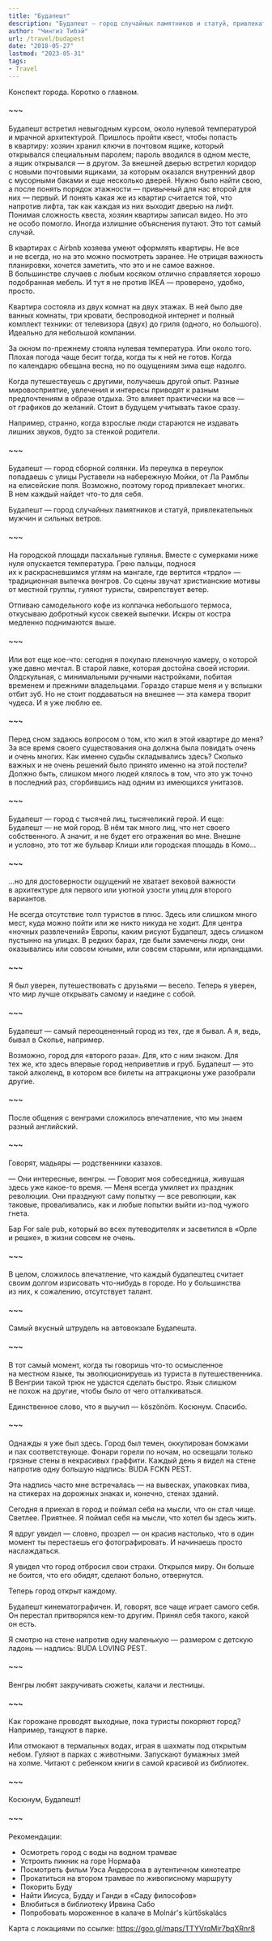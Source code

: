```yaml
---
title: "Будапешт"
description: "Будапешт — город случайных памятников и статуй, привлекательных мужчин и сильных ветров."
author: "Чингиз Тибэй"
url: /travel/budapest
date: "2018-05-27"
lastmod: "2023-05-31"
tags: 
- Travel
---
```


<div class="auto">

Конспект города. Коротко о&nbsp;главном.

#### ~~~

Будапешт встретил невыгодным курсом, около нулевой температурой и&nbsp;мрачной архитектурой. Пришлось пройти квест, чтобы попасть в&nbsp;квартиру: хозяин хранил ключи в&nbsp;почтовом ящике, который открывался специальным паролем; пароль вводился в&nbsp;одном месте, а&nbsp;ящик открывался&nbsp;&mdash; в&nbsp;другом. За&nbsp;внешней дверью встретил коридор с&nbsp;новыми почтовыми ящиками, за&nbsp;которым оказался внутренний двор с&nbsp;мусорными баками и&nbsp;еще несколько дверей. Нужно было найти свою, а&nbsp;после понять порядок этажности&nbsp;&mdash; привычный для нас второй для них&nbsp;&mdash; первый. И&nbsp;понять какая&nbsp;же из&nbsp;квартир считается той, что напротив лифта, так как каждая из&nbsp;них выходит дверью на&nbsp;лифт. Понимая сложность квеста, хозяин квартиры записал видео. Но&nbsp;это не&nbsp;особо помогло. Иногда излишние объяснения путают. Это тот самый случай.

<div class="masonry-container">
</div>

В&nbsp;квартирах с&nbsp;Airbnb хозяева умеют оформлять квартиры. Не&nbsp;все и&nbsp;не&nbsp;всегда, но&nbsp;на&nbsp;это можно посмотреть заранее. Не&nbsp;отрицая важность планировки, хочется заметить, что это и&nbsp;не&nbsp;самое важное. В&nbsp;большинстве случаев с&nbsp;любым косяком отлично справляется хорошо подобранная мебель. И&nbsp;тут я&nbsp;не&nbsp;против IKEA&nbsp;&mdash; проверено, удобно, просто.

Квартира состояла из&nbsp;двух комнат на&nbsp;двух этажах. В&nbsp;ней было две ванных комнаты, три кровати, беспроводной интернет и&nbsp;полный комплект техники: от&nbsp;телевизора (двух) до&nbsp;гриля (одного, но&nbsp;большого). Идеально для небольшой компании.

За&nbsp;окном по-прежнему стояла нулевая температура. Или около того. Плохая погода чаще бесит тогда, когда ты&nbsp;к&nbsp;ней не&nbsp;готов. Когда по&nbsp;календарю обещана весна, но&nbsp;по&nbsp;ощущениям зима еще надолго.

Когда путешествуешь с&nbsp;другими, получаешь другой опыт. Разные мировосприятие, увлечения и&nbsp;интересы приводят к&nbsp;разным предпочтениям в&nbsp;образе отдыха. Это влияет практически на&nbsp;все&nbsp;&mdash; от&nbsp;графиков до&nbsp;желаний. Стоит в&nbsp;будущем учитывать такое сразу.

Например, странно, когда взрослые люди стараются не&nbsp;издавать лишних звуков, будто за&nbsp;стенкой родители.

#### ~~~

Будапешт&nbsp;&mdash; город сборной солянки. Из&nbsp;переулка в&nbsp;переулок попадаешь с&nbsp;улицы Руставели на&nbsp;набережную Мойки, от&nbsp;Ла&nbsp;Рамблы на&nbsp;елисейские поля. Возможно, поэтому город привлекает многих. В&nbsp;нем каждый найдет что-то для себя.

Будапешт&nbsp;&mdash; город случайных памятников и&nbsp;статуй, привлекательных мужчин и&nbsp;сильных ветров.

#### ~~~

На&nbsp;городской площади пасхальные гулянья. Вместе с&nbsp;сумерками ниже нуля опускается температура. Грею пальцы, поднося их&nbsp;к&nbsp;раскрасневшимся углям на&nbsp;мангале, где вертится &laquo;трдло&raquo;&nbsp;&mdash; традиционная выпечка венгров. Со&nbsp;сцены звучат христианские мотивы от&nbsp;местной группы, гуляют туристы, свирепствует ветер.

Отпиваю самодельного кофе из&nbsp;колпачка небольшого термоса, откусываю добротный кусок свежей выпечки. Искры от&nbsp;костра медленно поднимаются выше.

#### ~~~

Или вот еще кое-что: сегодня я&nbsp;покупаю пленочную камеру, о&nbsp;которой уже давно мечтал. В&nbsp;старой лавке, которая достойна своей истории. Олдскульная, с&nbsp;минимальными ручными настройками, побитая временем и&nbsp;прежними владельцами. Гораздо старше меня и&nbsp;у&nbsp;вспышки отбит зуб. Но&nbsp;не&nbsp;стоит поддаваться на&nbsp;внешнее&nbsp;&mdash; эта камера творит чудеса. И&nbsp;я&nbsp;уже люблю&nbsp;ее.

#### ~~~

Перед сном задаюсь вопросом о&nbsp;том, кто жил в&nbsp;этой квартире до&nbsp;меня? За&nbsp;все время своего существования она должна была повидать очень и&nbsp;очень многих. Как именно судьбы складывались здесь? Сколько важных и&nbsp;не&nbsp;очень решений было принято именно на&nbsp;этой постели? Должно быть, слишком много людей клялось в&nbsp;том, что это уж&nbsp;точно в&nbsp;последний раз, сгорбившись над одним из&nbsp;имеющихся унитазов.

#### ~~~

Будапешт&nbsp;&mdash; город с&nbsp;тысячей лиц, тысячеликий герой. И&nbsp;еще: Будапешт&nbsp;&mdash; не&nbsp;мой город. В&nbsp;нём так много лиц, что нет своего собственного. А&nbsp;значит, и&nbsp;не&nbsp;будет его отражения во&nbsp;мне. Внешне и&nbsp;условно, это тот&nbsp;же бульвар Клиши или городская площадь в&nbsp;Комо...

#### ~~~

...но для достоверности ощущений не&nbsp;хватает вековой важности в&nbsp;архитектуре для первого или уютной узости улиц для второго вариантов.

Не&nbsp;всегда отсутствие толп туристов в&nbsp;плюс. Здесь или слишком много мест, куда можно пойти или&nbsp;же никто никуда не&nbsp;ходит. Для центра &laquo;ночных развлечений&raquo; Европы, каким рисуют Будапешт, здесь слишком пустынно на&nbsp;улицах. В&nbsp;редких барах, где были замечены люди, они оказывались или совсем юными, или совсем старыми, или ирландцами.

#### ~~~

Я&nbsp;был уверен, путешествовать с&nbsp;друзьями&nbsp;&mdash; весело. Теперь я&nbsp;уверен, что мир лучше открывать самому и&nbsp;наедине с&nbsp;собой.

#### ~~~

Будапешт&nbsp;&mdash; самый переоцененный город из&nbsp;тех, где я&nbsp;бывал. А&nbsp;я, ведь, бывал в&nbsp;Скопье, например.

Возможно, город для &laquo;второго раза&raquo;. Для, кто с&nbsp;ним знаком. Для тех&nbsp;же, кто здесь впервые город неприветлив и&nbsp;груб. Будапешт&nbsp;&mdash; это такой алколенд, в&nbsp;котором все билеты на&nbsp;аттракционы уже разобрали другие.

#### ~~~

После общения с&nbsp;венграми сложилось впечатление, что мы&nbsp;знаем разный английский.

#### ~~~

Говорят, мадьяры&nbsp;&mdash; родственники казахов.

&mdash;&nbsp;Они интересные, венгры. &mdash;&nbsp;Говорит моя собеседница, живущая здесь уже какое-то время. &mdash;&nbsp;Меня всегда умиляет их&nbsp;праздник революции. Они празднуют саму попытку&nbsp;&mdash; все революции, как таковые, проваливались, как и&nbsp;любые попытки выйти из-под чужого гнета.

Бар For sale pub, который во&nbsp;всех путеводителях и&nbsp;засветился в&nbsp;&laquo;Орле и&nbsp;решке&raquo;, в&nbsp;жизни совсем не&nbsp;очень.

#### ~~~

В&nbsp;целом, сложилось впечатление, что каждый будапештец считает своим долгом изрисовать что-нибудь в&nbsp;городе. Но&nbsp;у&nbsp;большинства из&nbsp;них, к&nbsp;сожалению, отсутствует талант.

#### ~~~

Самый вкусный штрудель на&nbsp;автовокзале Будапешта.

#### ~~~

В&nbsp;тот самый момент, когда ты&nbsp;говоришь что-то осмысленное на&nbsp;местном языке, ты&nbsp;эволюционируешь из&nbsp;туриста в&nbsp;путешественника. В&nbsp;Венгрии такой трюк не&nbsp;удастся сделать быстро. Язык слишком не&nbsp;похож на&nbsp;другие, чтобы было от&nbsp;чего отталкиваться.

Единственное слово, что я&nbsp;выучил&nbsp;&mdash; k&ouml;sz&ouml;n&ouml;m. Косюнум. Спасибо.

#### ~~~

Однажды я&nbsp;уже был здесь. Город был темен, оккупирован бомжами и&nbsp;пах соответствующе. Фонари горели по&nbsp;ночам, но&nbsp;освещали только грязные стены в&nbsp;некрасивых граффити. Каждый день я&nbsp;видел на&nbsp;стене напротив одну большую надпись: BUDA FCKN PEST. 

Эта надпись часто мне встречалась&nbsp;&mdash; на&nbsp;вывесках, упаковках пива, на&nbsp;стикерах на&nbsp;дорожных знаках&nbsp;и, конечно, стенах зданий. 

Сегодня я&nbsp;приехал в&nbsp;город и&nbsp;поймал себя на&nbsp;мысли, что он&nbsp;стал чище. Светлее. Приятнее. Я&nbsp;поймал себя на&nbsp;мысли, что хотел&nbsp;бы здесь жить. 

Я&nbsp;вдруг увидел&nbsp;&mdash; словно, прозрел&nbsp;&mdash; он&nbsp;красив настолько, что в&nbsp;один момент ты&nbsp;перестаешь его фотографировать. И&nbsp;начинаешь просто наслаждаться. 

Я&nbsp;увидел что город отбросил свои страхи. Открылся миру. Он&nbsp;больше не&nbsp;боится, что его обидят, сделают больно, отвернутся. 

Теперь город открыт каждому. 

Будапешт кинематографичен. И, говорят, все чаще играет самого себя. Он&nbsp;перестал притворялся кем-то другим. Принял себя такого, какой он&nbsp;есть. 

Я&nbsp;смотрю на&nbsp;стене напротив одну маленькую&nbsp;&mdash; размером с&nbsp;детскую ладонь&nbsp;&mdash; надпись: BUDA LOVING PEST. 

#### ~~~

Венгры любят закручивать сюжеты, калачи и&nbsp;лестницы.

#### ~~~

Как горожане проводят выходные, пока туристы покоряют город? Например, танцуют в&nbsp;парке.

Или отмокают в&nbsp;термальных водах, играя в&nbsp;шахматы под открытым небом. Гуляют в&nbsp;парках с&nbsp;животными. Запускают бумажных змей на&nbsp;холме. Читают с&nbsp;ребенком книги в&nbsp;самой красивой из&nbsp;библиотек. 

#### ~~~

Косюнум, Будапешт!


#### ~~~

Рекомендации:
- Осмотреть город с&nbsp;воды на&nbsp;водном трамвае
- Устроить пикник на&nbsp;горе Нормафа
- Посмотреть фильм Уэса Андерсона в&nbsp;аутентичном кинотеатре
- Прокатиться на&nbsp;втором трамвае по&nbsp;живописному маршруту
- Покорить Буду
- Найти Иисуса, Будду и&nbsp;Ганди в&nbsp;&laquo;Саду философов&raquo;
- Влюбиться в библиотеку Ирвина Сабо
- Попробовать мороженное в калаче в&nbsp;Molnár's kürtőskalács

Карта с&nbsp;локациями по&nbsp;ссылке: https://goo.gl/maps/TTYVrqMir7bqXRnr8

</div>

<script>
const accessKey = 'EMa6WdAQslS1R18qLqFmAqwJovIg5m5nS_-ZcjPQ63M';
const collectionID = '10lGFR_rvRY';
const perPage = 30; // Set the number of photos to retrieve per page
let currentPage = 1;
let totalPages = 1;

const grid = document.querySelector('.masonry-container');

function fetchPhotos() {
  fetch(`https://api.unsplash.com/collections/${collectionID}/photos/?client_id=${accessKey}&per_page=${perPage}&page=${currentPage}`)
    .then(response => response.json())
    .then(data => {
      // Append the photos to the grid
      data.forEach(photo => {
        const gridItem = document.createElement('div');
        gridItem.classList.add('masonry-item');

        const link = document.createElement('a');
        link.href = photo.links.html;
        link.target = '_blank';
        link.rel = 'noopener noreferrer';

        const img = document.createElement('img');
        img.src = photo.urls.regular;
        img.alt = photo.alt_description;

        link.appendChild(img);
        gridItem.appendChild(link);
        grid.appendChild(gridItem);
      });

      // Update pagination variables
      totalPages = Math.ceil(data.total / perPage);
      currentPage++;

      // Fetch the next page of photos if there are more pages
      if (currentPage <= totalPages) {
        fetchPhotos();
      }
    })
    .catch(error => console.log(error));
}

fetchPhotos();

</script>
